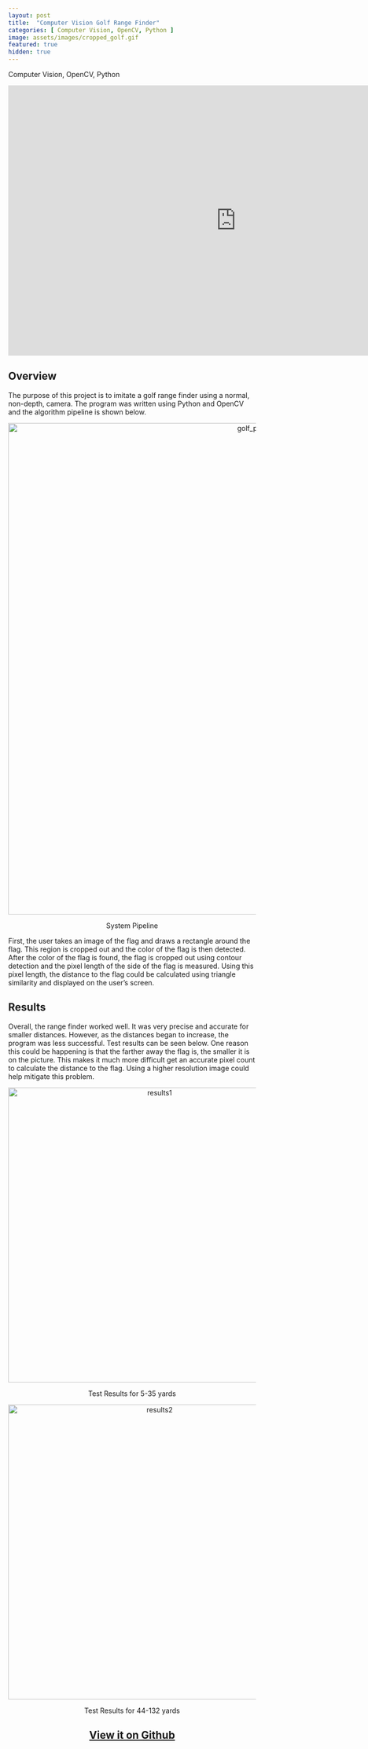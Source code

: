 ```yaml
---
layout: post
title:  "Computer Vision Golf Range Finder"
categories: [ Computer Vision, OpenCV, Python ]
image: assets/images/cropped_golf.gif
featured: true
hidden: true
---
```

Computer Vision, OpenCV, Python

<div align="center"><iframe width="925" height="550" src="https://www.youtube.com/embed/dGjaLse-M8g" title="YouTube video player" frameborder="0" allow="accelerometer; autoplay; clipboard-write; encrypted-media; gyroscope; picture-in-picture" allowfullscreen></iframe></div>

<!-- <div align="center"><img src="https://raw.githubusercontent.com/oubrejames/oubrejames.github.io/gh-pages/assets/images/cropped_golf.gif" alt="golf_pipeline" width="1000"/></div> -->

## Overview

The purpose of this project is to imitate a golf range finder using a normal, non-depth, camera. The
program was written using Python and OpenCV and the algorithm pipeline is shown below. 

<div align="center"><img src="https://user-images.githubusercontent.com/46512429/209574627-5a9833e3-39d1-4991-bada-10430d3c5eb4.png" alt="golf_pipeline" width="1000"/></div>
<p align = "center">System Pipeline</p>


First, the user takes an image of the flag and draws a rectangle around the flag. This region is 
cropped out and the color of the flag is then detected. After the color of the flag is found, the 
flag is cropped out using contour detection and the pixel length of the side of the flag is measured.
 Using this pixel length, the distance to the flag could be calculated using triangle similarity and
displayed on the user’s screen.

## Results

Overall, the range finder worked well. It was very precise and accurate for smaller distances. 
However, as the distances began to increase, the program was less successful. Test results can be 
seen below. One reason this could be happening is that the farther away the flag is, the smaller it 
is on the picture. This makes it much more difficult get an accurate pixel count to calculate the 
distance to the flag. Using a higher resolution image could help mitigate this problem.

<div align="center"><img src="https://user-images.githubusercontent.com/46512429/209575075-0e07e18b-a700-41f2-b51d-886c69e905d1.png" alt="results1" width="600"/></div>
<p align = "center">Test Results for 5-35 yards</p>


<div align="center"><img src="https://user-images.githubusercontent.com/46512429/209575091-a12b24c1-39eb-491a-beb1-a5a8d6fe8962.png" alt="results2" width="600"/></div>
<p align = "center">Test Results for 44-132 yards</p>

<div align="center"><h2> <a href="https://github.com/oubrejames/range_finder">View it on Github</a></h2></div>

